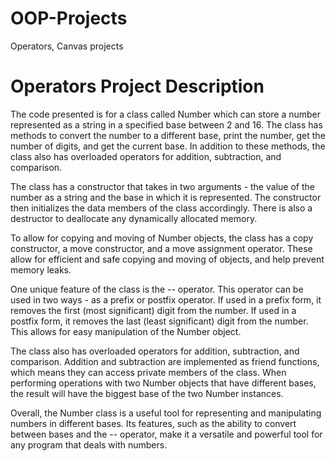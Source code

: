 # OOP-Projects
Operators, Canvas projects

# Operators Project Description
The code presented is for a class called Number which can store a number represented as a string in a specified base between 2 and 16. The class has methods to convert the number to a different base, print the number, get the number of digits, and get the current base. In addition to these methods, the class also has overloaded operators for addition, subtraction, and comparison.

The class has a constructor that takes in two arguments - the value of the number as a string and the base in which it is represented. The constructor then initializes the data members of the class accordingly. There is also a destructor to deallocate any dynamically allocated memory.

To allow for copying and moving of Number objects, the class has a copy constructor, a move constructor, and a move assignment operator. These allow for efficient and safe copying and moving of objects, and help prevent memory leaks.

One unique feature of the class is the -- operator. This operator can be used in two ways - as a prefix or postfix operator. If used in a prefix form, it removes the first (most significant) digit from the number. If used in a postfix form, it removes the last (least significant) digit from the number. This allows for easy manipulation of the Number object.

The class also has overloaded operators for addition, subtraction, and comparison. Addition and subtraction are implemented as friend functions, which means they can access private members of the class. When performing operations with two Number objects that have different bases, the result will have the biggest base of the two Number instances.

Overall, the Number class is a useful tool for representing and manipulating numbers in different bases. Its features, such as the ability to convert between bases and the -- operator, make it a versatile and powerful tool for any program that deals with numbers.

